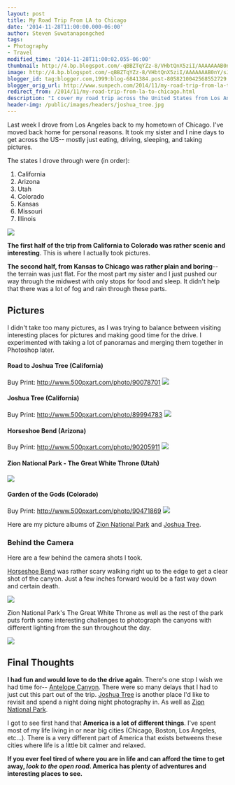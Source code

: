 ```yaml
---
layout: post
title: My Road Trip From LA to Chicago
date: '2014-11-28T11:00:00.000-06:00'
author: Steven Suwatanapongched
tags:
- Photography
- Travel
modified_time: '2014-11-28T11:00:02.055-06:00'
thumbnail: http://4.bp.blogspot.com/-qBBZTqYZz-8/VHbtQnX5ziI/AAAAAAAB0nY/sJXuGH_3zSE/s600/Screen%2BShot%2B2014-11-27%2Bat%2B3.20.55%2BAM.png
image: http://4.bp.blogspot.com/-qBBZTqYZz-8/VHbtQnX5ziI/AAAAAAAB0nY/sJXuGH_3zSE/s600/Screen%2BShot%2B2014-11-27%2Bat%2B3.20.55%2BAM.png
blogger_id: tag:blogger.com,1999:blog-6841384.post-8058210042568552729
blogger_orig_url: http://www.sunpech.com/2014/11/my-road-trip-from-la-to-chicago.html
redirect_from: /2014/11/my-road-trip-from-la-to-chicago.html
description: "I cover my road trip across the United States from Los Angeles to Chicago."
header-img: /public/images/headers/joshua_tree.jpg
---
```


Last week I drove from Los Angeles back to my hometown of Chicago. I've moved back home for personal reasons. It took my sister and I nine days to get across the US-- mostly just eating, driving, sleeping, and taking pictures.

The states I drove through were (in order):

<ol>
  <li>California</li>
  <li>Arizona</li>
  <li>Utah</li>
  <li>Colorado</li>
  <li>Kansas</li>
  <li>Missouri</li>
  <li>Illinois</li>
</ol>

<a href="http://4.bp.blogspot.com/-qBBZTqYZz-8/VHbtQnX5ziI/AAAAAAAB0nY/sJXuGH_3zSE/s600/Screen%2BShot%2B2014-11-27%2Bat%2B3.20.55%2BAM.png"><img border="0" src="http://4.bp.blogspot.com/-qBBZTqYZz-8/VHbtQnX5ziI/AAAAAAAB0nY/sJXuGH_3zSE/s600/Screen%2BShot%2B2014-11-27%2Bat%2B3.20.55%2BAM.png"   /></a>

<b>The first half of the trip from California to Colorado was rather scenic and interesting</b>. This is where I actually took pictures.

<b>The second half, from Kansas to Chicago was rather plain and boring</b>-- the terrain was just flat. For the most part my sister and I just pushed our way through the midwest with only stops for food and sleep. It didn't help that there was a lot of fog and rain through these parts.

## Pictures

I didn't take too many pictures, as I was trying to balance between visiting interesting places for pictures and making good time for the drive. I experimented with taking a lot of panoramas and merging them together in Photoshop later.

#### Road to Joshua Tree (California)
Buy Print: <a href="http://www.500pxart.com/photo/90078701">http://www.500pxart.com/photo/90078701</a>
<a href="http://2.bp.blogspot.com/-Q_cZmyiJL80/VHbqR4B2gzI/AAAAAAAB0nE/KdIE7rLKXZA/s600/2014-11-16%2Bat%2B14-49-48.jpg"><img border="0" src="http://2.bp.blogspot.com/-Q_cZmyiJL80/VHbqR4B2gzI/AAAAAAAB0nE/KdIE7rLKXZA/s600/2014-11-16%2Bat%2B14-49-48.jpg"   /></a>

#### Joshua Tree (California)
Buy Print: <a href="http://www.500pxart.com/photo/89994783">http://www.500pxart.com/photo/89994783</a>
<a href="http://2.bp.blogspot.com/-E3nn5fin3kM/VHbsfHXo4xI/AAAAAAAB0nQ/XYp86Dr_h9c/s600/2014-11-15%2Bat%2B16-35-59.jpg"><img border="0" src="http://2.bp.blogspot.com/-E3nn5fin3kM/VHbsfHXo4xI/AAAAAAAB0nQ/XYp86Dr_h9c/s600/2014-11-15%2Bat%2B16-35-59.jpg" /></a>

#### Horseshoe Bend (Arizona)
Buy Print: <a href="http://www.500pxart.com/photo/90205911">http://www.500pxart.com/photo/90205911</a>
<a href="http://3.bp.blogspot.com/-Ix3TK42AEdk/VHbmEbmhP_I/AAAAAAAB0mw/fjLfhvdKoME/s600/2014-11-18%2Bat%2B17-00-27.jpg"><img border="0" src="http://3.bp.blogspot.com/-Ix3TK42AEdk/VHbmEbmhP_I/AAAAAAAB0mw/fjLfhvdKoME/s600/2014-11-18%2Bat%2B17-00-27.jpg"   /></a>

#### Zion National Park - The Great White Throne (Utah)
<a href="http://2.bp.blogspot.com/-fwB0AzAxCw4/VG6g-GedUAI/AAAAAAAB0iQ/YTtsSvAqZ7U/s600/2014-11-19%2Bat%2B10-14-05.jpg"><img border="0" src="http://2.bp.blogspot.com/-fwB0AzAxCw4/VG6g-GedUAI/AAAAAAAB0iQ/YTtsSvAqZ7U/s600/2014-11-19%2Bat%2B10-14-05.jpg"   /></a>

#### Garden of the Gods (Colorado)
Buy Print: <a href="http://www.500pxart.com/photo/90471869">http://www.500pxart.com/photo/90471869</a>
<a href="http://3.bp.blogspot.com/-jPNS1AHTO80/VHbqEu5q-OI/AAAAAAAB0m8/E9jf1EFHve0/s600/2014-11-21%2Bat%2B10-47-24.jpg"><img border="0" src="http://3.bp.blogspot.com/-jPNS1AHTO80/VHbqEu5q-OI/AAAAAAAB0m8/E9jf1EFHve0/s600/2014-11-21%2Bat%2B10-47-24.jpg" /></a>

Here are my picture albums of <a href="https://plus.google.com/photos/+StevenSuwatanapongched/albums/6083976830307007217">Zion National Park</a> and <a href="https://plus.google.com/photos/+StevenSuwatanapongched/albums/6082550453084998769">Joshua Tree</a>.

### Behind the Camera

Here are a few behind the camera shots I took.

<a href="http://horseshoebend.com/">Horseshoe Bend</a> was rather scary walking right up to the edge to get a clear shot of the canyon. Just a few inches forward would be a fast way down and certain death.

<a href="http://1.bp.blogspot.com/-NRSfziHKvZY/VHdRr4M2q6I/AAAAAAAB0oY/n-JRaz3CiuU/s600/IMG_20141118_165437.jpg"><img border="0" src="http://1.bp.blogspot.com/-NRSfziHKvZY/VHdRr4M2q6I/AAAAAAAB0oY/n-JRaz3CiuU/s600/IMG_20141118_165437.jpg"   /></a>

Zion National Park's The Great White Throne as well as the rest of the park puts forth some interesting challenges to photograph the canyons with different lighting from the sun throughout the day.

<a href="http://2.bp.blogspot.com/-v8OJNpLjGe0/VHdRr0e9YBI/AAAAAAAB0oc/jtrmvySdHmE/s600/IMG_20141119_101757.jpg"><img border="0" src="http://2.bp.blogspot.com/-v8OJNpLjGe0/VHdRr0e9YBI/AAAAAAAB0oc/jtrmvySdHmE/s600/IMG_20141119_101757.jpg"  /></a>

## Final Thoughts

<b>I had fun and would love to do the drive again</b>. There's one stop I wish we had time for-- <a href="http://navajonationparks.org/htm/antelopecanyon.htm">Antelope Canyon</a>. There were so many delays that I had to just cut this part out of the trip. <a href="http://www.nps.gov/jotr/">Joshua Tree</a> is another place I'd like to revisit and spend a night doing night photography in. As well as <a href="http://www.nps.gov/zion/">Zion National Park</a>.

I got to see first hand that <b>America is a lot of different things</b>. I've spent most of my life living in or near big cities (Chicago, Boston, Los Angeles, etc...). There is a very different part of America that exists betweens these cities where life is a little bit calmer and relaxed.

<b>If you ever feel tired of where you are in life and can afford the time to get away, <i>look to the open road</i>. America has plenty of adventures and interesting places to see.</b>
